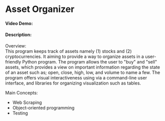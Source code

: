 # Asset Organizer
#### Video Demo:  <URL HERE>
#### Description:
Overview: <br />
This program keeps track of assets namely (1) stocks and (2) cryptocurrencies. It aiming to provide a way to organize assets in a user-friendly Python program. The program allows the user to "buy" and "sell" assets, which provides a view on important information regarding the state of an asset such as; open, close, high, low, and volume to name a few. The program offers visual interactiveness using via a command-line user interface, and libraries for organizing visualization such as tables. 

Main Concepts:
* Web Scraping
* Object-oriented programming
* Testing
